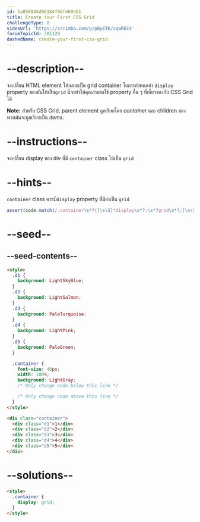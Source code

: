 ```yaml
---
id: 5a858944d96184f06fd60d61
title: Create Your First CSS Grid
challengeType: 0
videoUrl: 'https://scrimba.com/p/pByETK/cqwREC4'
forumTopicId: 301129
dashedName: create-your-first-css-grid
---
```


# --description--

จงเปลี่ยน HTML element ให้กลายเป็น grid container โยการกำหนดค่า `display` property ของมันให้เป็น`grid`
นี่จะทำให้คุณสามาถใช้ property อื่น ๆ ที่เกี่ยวของกับ CSS Grid ได้

**Note:** สำหรับ CSS Grid, parent element ถูกเรียกโดย <dfn>container</dfn> และ children ของพวกมันจะถูกเรียกเป็น <dfn>items</dfn>.

# --instructions--

จงเปลี่ยน display ของ div ที่มี `container` class ให้เป็น `grid`

# --hints--

`container` class ควรมี`display` property ที่มีค่าเป็น `grid`

```js
assert(code.match(/.container\s*?{[\s\S]*display\s*?:\s*?grid\s*?;[\s\S]*}/gi));
```

# --seed--

## --seed-contents--

```html
<style>
  .d1 {
    background: LightSkyBlue;
  }
  .d2 {
    background: LightSalmon;
  }
  .d3 {
    background: PaleTurquoise;
  }
  .d4 {
    background: LightPink;
  }
  .d5 {
    background: PaleGreen;
  }

  .container {
    font-size: 40px;
    width: 100%;
    background: LightGray;
    /* Only change code below this line */

    /* Only change code above this line */
  }
</style>

<div class="container">
  <div class="d1">1</div>
  <div class="d2">2</div>
  <div class="d3">3</div>
  <div class="d4">4</div>
  <div class="d5">5</div>
</div>
```

# --solutions--

```html
<style>
  .container {
    display: grid;
  }
</style>
```
